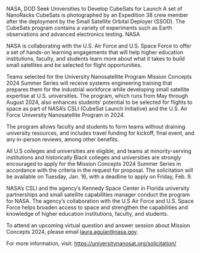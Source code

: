 NASA, DOD Seek Universities to Develop CubeSats for Launch 
 A set of NanoRacks CubeSats is photographed by an Expedition 38 crew member after the deployment by the Small Satellite Orbital Deployer (SSOD). The CubeSats program contains a variety of experiments such as Earth observations and advanced electronics testing. NASA

NASA is collaborating with the U.S. Air Force and U.S. Space Force to offer a set of hands-on learning engagements that will help higher education institutions, faculty, and students learn more about what it takes to build small satellites and be selected for flight opportunities.

Teams selected for the University Nanosatellite Program Mission Concepts 2024 Summer Series will receive systems engineering training that prepares them for the industrial workforce while developing small satellite expertise at U.S. universities. The program, which runs from May through August 2024, also enhances students’ potential to be selected for flights to space as part of NASA’s CSLI (CubeSat Launch Initiative) and the U.S. Air Force University Nanosatellite Program in 2024.

The program allows faculty and students to form teams without draining university resources, and includes travel funding for kickoff, final event, and any in-person reviews, among other benefits.

All U.S colleges and universities are eligible, and teams at minority-serving institutions and historically Black colleges and universities are strongly encouraged to apply for the Mission Concepts 2024 Summer Series in accordance with the criteria in the request for proposal. The solicitation will be available on Tuesday, Jan. 16, with a deadline to apply on Friday, Feb. 9.

NASA’s CSLI and the agency’s Kennedy Space Center in Florida university partnerships and small satellite capabilities manager conduct the program for NASA. The agency’s collaboration with the U.S Air Force and U.S. Space Force helps broaden access to space and strengthen the capabilities and knowledge of higher education institutions, faculty, and students.

To attend an upcoming virtual question and answer session about Mission Concepts 2024, please email laura.aguiar@nasa.gov.

For more information, visit: https://universitynanosat.org/solicitation/